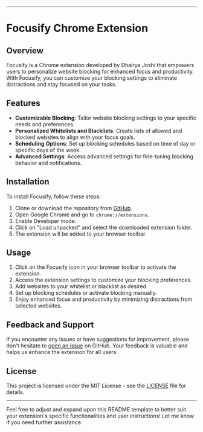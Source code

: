 
---

# Focusify Chrome Extension

## Overview
Focusify is a Chrome extension developed by Dhairya Joshi that empowers users to personalize website blocking for enhanced focus and productivity. With Focusify, you can customize your blocking settings to eliminate distractions and stay focused on your tasks.

## Features
- **Customizable Blocking**: Tailor website blocking settings to your specific needs and preferences.
- **Personalized Whitelists and Blacklists**: Create lists of allowed and blocked websites to align with your focus goals.
- **Scheduling Options**: Set up blocking schedules based on time of day or specific days of the week.
- **Advanced Settings**: Access advanced settings for fine-tuning blocking behavior and notifications.

## Installation
To install Focusify, follow these steps:
1. Clone or download the repository from [GitHub](https://github.com/Dj1236/chrome-extensions).
2. Open Google Chrome and go to `chrome://extensions`.
3. Enable Developer mode.
4. Click on "Load unpacked" and select the downloaded extension folder.
5. The extension will be added to your browser toolbar.

## Usage
1. Click on the Focusify icon in your browser toolbar to activate the extension.
2. Access the extension settings to customize your blocking preferences.
3. Add websites to your whitelist or blacklist as desired.
4. Set up blocking schedules or activate blocking manually.
5. Enjoy enhanced focus and productivity by minimizing distractions from selected websites.

## Feedback and Support
If you encounter any issues or have suggestions for improvement, please don't hesitate to [open an issue](https://github.com/Dj1236/chrome-extensions/issues) on GitHub. Your feedback is valuable and helps us enhance the extension for all users.

## License
This project is licensed under the MIT License - see the [LICENSE](LICENSE) file for details.

---

Feel free to adjust and expand upon this README template to better suit your extension's specific functionalities and user instructions! Let me know if you need further assistance.